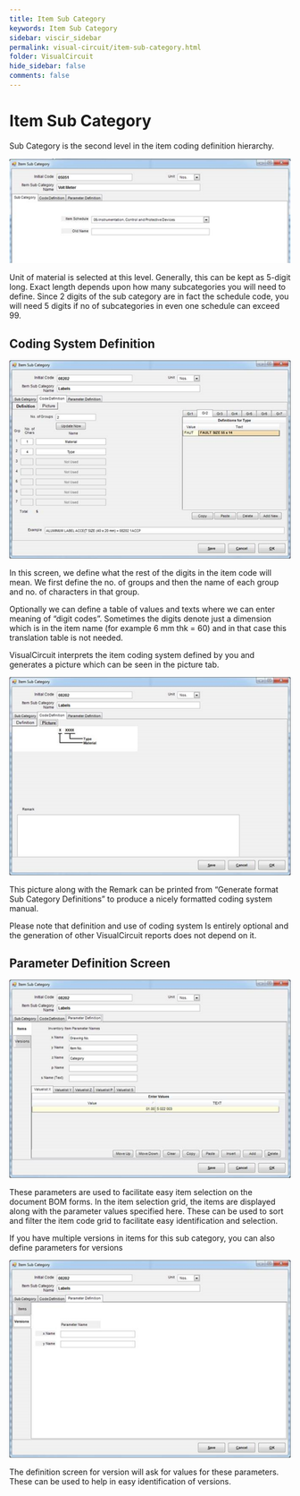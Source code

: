 ```yaml
---
title: Item Sub Category
keywords: Item Sub Category
sidebar: viscir_sidebar
permalink: visual-circuit/item-sub-category.html
folder: VisualCircuit
hide_sidebar: false
comments: false
---
```


# Item Sub Category


Sub Category is the second level in the item coding definition hierarchy.


![](/images/item-sub-category.png)


Unit of material is selected at this level. Generally, this can be kept as 5-digit long. Exact length depends upon how many subcategories you will need to define. Since 2 digits of the sub category are in fact the schedule code, you will need 5 digits if no of subcategories in even one schedule can exceed 99.


## Coding System Definition


![](/images/coding-system-definition.png)

In this screen, we define what the rest of the digits in the item code will mean. We first define the no. of groups and then the name of each group and no. of characters in that group.

Optionally we can define a table of values and texts where we can enter meaning of “digit codes”. Sometimes the digits denote just a dimension which is in the item name (for example 6 mm thk = 60) and in that case this translation table is not needed.

VisualCircuit interprets the item coding system defined by you and generates a picture which can be seen in the picture tab.


![](/images/coding-system-definition-code.png)


This picture along with the Remark can be printed from “Generate format Sub Category Definitions” to produce a nicely formatted coding system manual.

Please note that definition and use of coding system Is entirely optional and the generation of other VisualCircuit reports does not depend on it.


## Parameter Definition Screen

![](/images/parameter-definition-screen.png)

These parameters are used to facilitate easy item selection on the document BOM forms. In the item selection grid, the items are displayed along with the parameter values specified here. These can be used to sort and filter the item code grid to facilitate easy identification and selection.



If you have multiple versions in items for this sub category, you can also define parameters for versions

![](/images/parameter-definition-screen-versions.png)

The definition screen for version will ask for values for these parameters. These can be used to help in easy identification of versions.